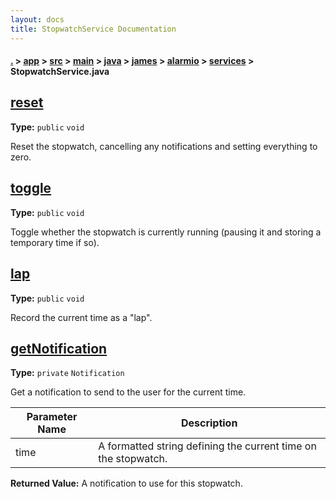 ```yaml
---
layout: docs
title: StopwatchService Documentation
---
```

#### [.](./../../../../../../../index) > [app](./../../../../../../index) > [src](./../../../../../index) > [main](./../../../../index) > [java](./../../../index) > [james](./../../index) > [alarmio](./../index) > [services](./index) > **StopwatchService.java**

## [reset](https://github.com/TheAndroidMaster/Alarmio/blob/master/app/src/main/java/james/alarmio/services/StopwatchService.java#L118)

**Type:** `public` `void`

Reset the stopwatch, cancelling any notifications and setting everything to zero. 












## [toggle](https://github.com/TheAndroidMaster/Alarmio/blob/master/app/src/main/java/james/alarmio/services/StopwatchService.java#L138)

**Type:** `public` `void`

Toggle whether the stopwatch is currently running (pausing it and storing a temporary 
time if so). 












## [lap](https://github.com/TheAndroidMaster/Alarmio/blob/master/app/src/main/java/james/alarmio/services/StopwatchService.java#L161)

**Type:** `public` `void`

Record the current time as a "lap". 












## [getNotification](https://github.com/TheAndroidMaster/Alarmio/blob/master/app/src/main/java/james/alarmio/services/StopwatchService.java#L175)

**Type:** `private` `Notification`

Get a notification to send to the user for the current time. 





|Parameter Name|Description|
|-----|-----|
|time|A formatted string defining the current time on the stopwatch.|


**Returned Value:**  A notification to use for this stopwatch.  








